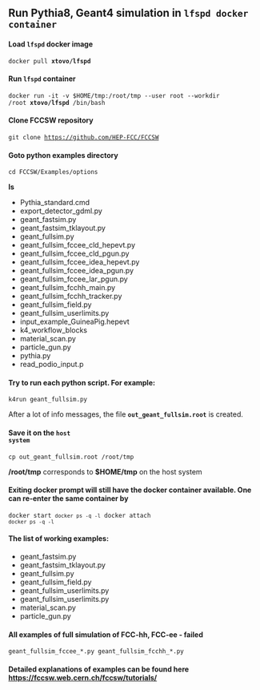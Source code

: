 ## Run Pythia8, Geant4 simulation in <code>lfspd docker container</code>

#### Load <code>lfspd</code> docker image

<code>docker pull <b>xtovo/lfspd</b></code>

#### Run <code>lfspd</code> container

<code>docker run -it -v $HOME/tmp:/root/tmp --user root --workdir /root <b>xtovo/lfspd</b> /bin/bash</code>

#### Clone FCCSW repository

<code>git clone https://github.com/HEP-FCC/FCCSW</code>

#### Goto python examples directory

<code>cd FCCSW/Examples/options</code>

<b>ls</b>
- Pythia_standard.cmd
- export_detector_gdml.py
- geant_fastsim.py
- geant_fastsim_tklayout.py
- geant_fullsim.py
- geant_fullsim_fccee_cld_hepevt.py
- geant_fullsim_fccee_cld_pgun.py
- geant_fullsim_fccee_idea_hepevt.py
- geant_fullsim_fccee_idea_pgun.py
- geant_fullsim_fccee_lar_pgun.py
- geant_fullsim_fcchh_main.py
- geant_fullsim_fcchh_tracker.py
- geant_fullsim_field.py
- geant_fullsim_userlimits.py
- input_example_GuineaPig.hepevt
- k4_workflow_blocks
- material_scan.py
- particle_gun.py
- pythia.py
- read_podio_input.p

#### Try to run each python script. For example:
<code>k4run geant_fullsim.py</code>

After a lot of info messages, the file <code><b>out_geant_fullsim.root</b></code> is created.

#### Save it on the <code><b>host system</b></code>

<code>cp out_geant_fullsim.root /root/tmp</code> 

<b>/root/tmp</b> corresponds to <b>$HOME/tmp</b> on the host system

#### Exiting docker prompt will still have the docker container available. One can re-enter the same container by

<code>docker start `docker ps -q -l`
docker attach `docker ps -q -l`</code>


#### The list of working examples:

- geant_fastsim.py
- geant_fastsim_tklayout.py
- geant_fullsim.py
- geant_fullsim_field.py
- geant_fullsim_userlimits.py
- geant_fullsim_userlimits.py
- material_scan.py
- particle_gun.py

#### All examples of full simulation of FCC-hh, FCC-ee - failed  

<code>geant_fullsim_fccee_\*.py
geant_fullsim_fcchh_\*.py</code>

#### Detailed explanations of examples can be found here  https://fccsw.web.cern.ch/fccsw/tutorials/
